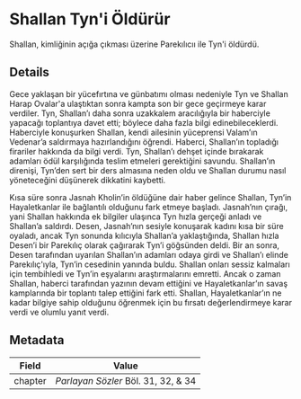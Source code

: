 # Shallan Tyn'i Öldürür
Shallan, kimliğinin açığa çıkması üzerine Parekılıcıı ile Tyn'i öldürdü.

## Details
Gece yaklaşan bir yücefırtına ve günbatımı olması nedeniyle Tyn ve Shallan Harap Ovalar'a ulaştıktan sonra kampta son bir gece geçirmeye karar verdiler. Tyn, Shallan’ı daha sonra uzakkalem aracılığıyla bir haberciyle yapacağı toplantıya davet etti; böylece daha fazla bilgi edinebileceklerdi. Haberciyle konuşurken Shallan, kendi ailesinin yüceprensi Valam’ın Vedenar’a saldırmaya hazırlandığını öğrendi. Haberci, Shallan’ın topladığı firariler hakkında da bilgi verdi. Tyn, Shallan’ı dehşet içinde bırakarak adamları ödül karşılığında teslim etmeleri gerektiğini savundu. Shallan’ın direnişi, Tyn’den sert bir ders almasına neden oldu ve Shallan durumu nasıl yöneteceğini düşünerek dikkatini kaybetti. 

Kısa süre sonra Jasnah Kholin’in öldüğüne dair haber gelince Shallan, Tyn’in Hayaletkanlar ile bağlantılı olduğunu fark etmeye başladı. Jasnah’nın çırağı, yani Shallan hakkında ek bilgiler ulaşınca Tyn hızla gerçeği anladı ve Shallan’a saldırdı. Desen, Jasnah’nın sesiyle konuşarak kadını kısa bir süre oyaladı, ancak Tyn sonunda kılıcıyla Shallan’a yaklaştığında, Shallan hızla Desen’i bir Parekılıç olarak çağırarak Tyn’i göğsünden deldi. Bir an sonra, Desen tarafından uyarılan Shallan’ın adamları odaya girdi ve Shallan’ı elinde Parekılıç'ıyla, Tyn’in cesedinin yanında buldu. Shallan onları sessiz kalmaları için tembihledi ve Tyn’in eşyalarını araştırmalarını emretti. Ancak o zaman Shallan, haberci tarafından yazının devam ettiğini ve Hayaletkanlar’ın savaş kamplarında bir toplantı talep ettiğini fark etti. Shallan, Hayaletkanlar’ın ne kadar bilgiye sahip olduğunu öğrenmek için bu fırsatı değerlendirmeye karar verdi ve olumlu yanıt verdi.

## Metadata
| Field | Value |
| ----- | ----- |
| chapter | *Parlayan Sözler* Böl. 31, 32, & 34 |
